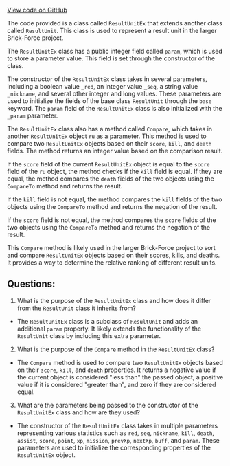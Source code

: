 [View code on GitHub](https://github.com/TieHaxJan/Brick-Force/Assembly-CSharp\ResultUnitEx.cs)

The code provided is a class called `ResultUnitEx` that extends another class called `ResultUnit`. This class is used to represent a result unit in the larger Brick-Force project.

The `ResultUnitEx` class has a public integer field called `param`, which is used to store a parameter value. This field is set through the constructor of the class.

The constructor of the `ResultUnitEx` class takes in several parameters, including a boolean value `_red`, an integer value `_seq`, a string value `_nickname`, and several other integer and long values. These parameters are used to initialize the fields of the base class `ResultUnit` through the `base` keyword. The `param` field of the `ResultUnitEx` class is also initialized with the `_param` parameter.

The `ResultUnitEx` class also has a method called `Compare`, which takes in another `ResultUnitEx` object `ru` as a parameter. This method is used to compare two `ResultUnitEx` objects based on their `score`, `kill`, and `death` fields. The method returns an integer value based on the comparison result.

If the `score` field of the current `ResultUnitEx` object is equal to the `score` field of the `ru` object, the method checks if the `kill` field is equal. If they are equal, the method compares the `death` fields of the two objects using the `CompareTo` method and returns the result.

If the `kill` field is not equal, the method compares the `kill` fields of the two objects using the `CompareTo` method and returns the negation of the result.

If the `score` field is not equal, the method compares the `score` fields of the two objects using the `CompareTo` method and returns the negation of the result.

This `Compare` method is likely used in the larger Brick-Force project to sort and compare `ResultUnitEx` objects based on their scores, kills, and deaths. It provides a way to determine the relative ranking of different result units.
## Questions: 
 1. What is the purpose of the `ResultUnitEx` class and how does it differ from the `ResultUnit` class it inherits from?
- The `ResultUnitEx` class is a subclass of `ResultUnit` and adds an additional `param` property. It likely extends the functionality of the `ResultUnit` class by including this extra parameter.

2. What is the purpose of the `Compare` method in the `ResultUnitEx` class?
- The `Compare` method is used to compare two `ResultUnitEx` objects based on their `score`, `kill`, and `death` properties. It returns a negative value if the current object is considered "less than" the passed object, a positive value if it is considered "greater than", and zero if they are considered equal.

3. What are the parameters being passed to the constructor of the `ResultUnitEx` class and how are they used?
- The constructor of the `ResultUnitEx` class takes in multiple parameters representing various statistics such as `red`, `seq`, `nickname`, `kill`, `death`, `assist`, `score`, `point`, `xp`, `mission`, `prevXp`, `nextXp`, `buff`, and `param`. These parameters are used to initialize the corresponding properties of the `ResultUnitEx` object.